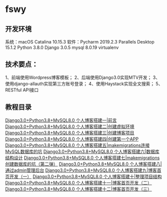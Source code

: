 # fswy
## 开发环境
系统：macOS Catalina 10.15.3
软件：Pycharm 2019.2.3
     Parallels Desktop 15.1.2 
Python 3.8.0
Django 3.0.5
mysql 8.0.19
virtualenv

## 技术要点：
1、前端使用Wordpress博客模板；
2、后端使用Django3.0实现MTV开发；
3、使用django-allauth实现第三方账号登录；
4、使用Haystack实现全文搜索；
5、RESTful API接口

## 教程目录
[Django3.0+Python3.8+MySQL8.0 个人博客搭建一|前言](https://blog.csdn.net/yxys01/article/details/105704783)
[Django3.0+Python3.8+MySQL8.0 个人博客搭建二|创建虚拟环境](https://blog.csdn.net/yxys01/article/details/105706305)
[Django3.0+Python3.8+MySQL8.0 个人博客搭建三|创建博客项目](https://blog.csdn.net/yxys01/article/details/105706763)
[Django3.0+Python3.8+MySQL8.0 个人博客搭建四|创建第一个APP](https://blog.csdn.net/yxys01/article/details/105707015)
[Django3.0+Python3.8+MySQL8.0 个人博客搭建五|makemigrations连接MySQL数据库的坑](https://blog.csdn.net/yxys01/article/details/105707711)
[Django3.0+Python3.8+MySQL8.0 个人博客搭建六|数据库结构设计](https://blog.csdn.net/yxys01/article/details/105737645)
[Django3.0+Python3.8+MySQL8.0 个人博客搭建七|makemigrations创建数据库的坑（第二弹）](https://blog.csdn.net/yxys01/article/details/105738705)
[Django3.0+Python3.8+MySQL8.0 个人博客搭建八|通过admin管理后台](https://blog.csdn.net/yxys01/article/details/105810710)
[Django3.0+Python3.8+MySQL8.0 个人博客搭建九|博客首页开发（一）](https://blog.csdn.net/yxys01/article/details/105812403)
[Django3.0+Python3.8+MySQL8.0 个人博客搭建十|整理项目结构](https://blog.csdn.net/yxys01/article/details/105815286)
[Django3.0+Python3.8+MySQL8.0 个人博客搭建十一|博客首页开发（二）](https://blog.csdn.net/yxys01/article/details/105825729)
[Django3.0+Python3.8+MySQL8.0 个人博客搭建十二|博客首页开发（三）](https://blog.csdn.net/yxys01/article/details/105859009)
